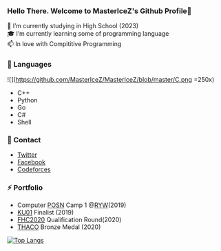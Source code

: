 ### Hello There. Welcome to MasterIceZ's Github Profile👋
 
 🏫 I’m currently studying in High School (2023)<br>
 🎓 I’m currently learning some of programming language <br>
 📫 In love with Compititive Programming<br>
### 💬 Languages
![](https://github.com/MasterIceZ/MasterIceZ/blob/master/C.png =250x)
 - C++
 - Python
 - Go
 - C#
 - Shell
### 🎫 Contact
 - [Twitter](https://twitter.com/_ibwt)<br> 
 - [Facebook](https://www.facebook.com/Borworntat.D)<br>
 - [Codeforces](https://codeforces.com/profile/IceBorworntat)<br>
### ⚡ Portfolio
 - Computer [POSN](https://www.posn.or.th) Camp 1 @[RYW](https://www.rayongwit.ac.th)(2019)
 - [KU01](https://www.ku01.org) Finalist (2019)
 - [FHC2020](https://www.facebook.com/codingcompetitions/hacker-cup/) Qualification Round(2020)
 - [THACO](https://www.thaco.tech) Bronze Medal (2020)
 
[![Top Langs](https://github-readme-stats.vercel.app/api/top-langs/?username=MasterIceZ&layout=compact)](https://github.com/anuraghazra/github-readme-stats)
